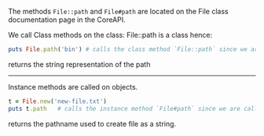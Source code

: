 The methods `File::path` and `File#path` are located on the File class documentation page in the CoreAPI.

We call Class methods on the class: File::path is a class hence:

```ruby
puts File.path('bin') # calls the class method `File::path` since we are calling it on `File`
```
returns the string representation of the path


***
Instance methods are called on objects.

```ruby
t = File.new('new-file.txt')
puts t.path   # calls the instance method `File#path` since we are calling on an object of the File class, `t`
```
returns the pathname used to create file as a string.
